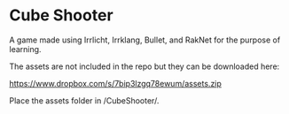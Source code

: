 Cube Shooter
============

A game made using Irrlicht, Irrklang, Bullet, and RakNet for the purpose of learning.

The assets are not included in the repo but they can be downloaded here:

https://www.dropbox.com/s/7bip3lzgq78ewum/assets.zip

Place the assets folder in /CubeShooter/.
